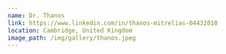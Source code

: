 ```yaml
---
name: Dr. Thanos
link: https://www.linkedin.com/in/thanos-mitrelias-04432010
location: Cambridge, United Kingdom
image_path: /img/gallery/thanos.jpeg
---
```

